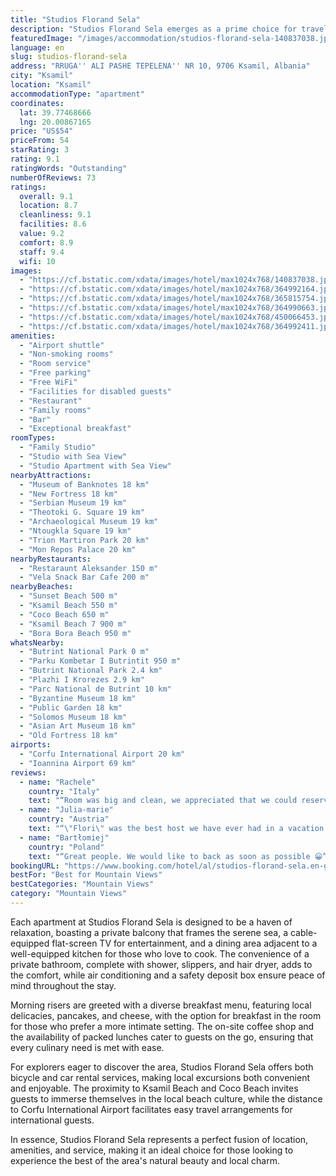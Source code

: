```yaml
---
title: "Studios Florand Sela"
description: "Studios Florand Sela emerges as a prime choice for travelers seeking a blend of comfort and convenience, complemented by breathtaking mountain and sea views."
featuredImage: "/images/accommodation/studios-florand-sela-140837038.jpg"
language: en
slug: studios-florand-sela
address: "RRUGA'' ALI PASHE TEPELENA'' NR 10, 9706 Ksamil, Albania"
city: "Ksamil"
location: "Ksamil"
accommodationType: "apartment"
coordinates:
  lat: 39.77468666
  lng: 20.00867165
price: "US$54"
priceFrom: 54
starRating: 3
rating: 9.1
ratingWords: "Outstanding"
numberOfReviews: 73
ratings:
  overall: 9.1
  location: 8.7
  cleanliness: 9.1
  facilities: 8.6
  value: 9.2
  comfort: 8.9
  staff: 9.4
  wifi: 10
images:
  - "https://cf.bstatic.com/xdata/images/hotel/max1024x768/140837038.jpg?k=e9160d499576c4d3fc3b0e83df56ec0aff8cfe01f3023e90b2507f3abc25f8cf&o=&hp=1"
  - "https://cf.bstatic.com/xdata/images/hotel/max1024x768/364992164.jpg?k=57bc38e43aa2195df0a44fa4e740b17f2a4d459886b437c1f5c790df9e3dec68&o=&hp=1"
  - "https://cf.bstatic.com/xdata/images/hotel/max1024x768/365815754.jpg?k=b31f68250184dce0cff3384b8827220db7b1379ab78b598e474c39c7bd1ce196&o=&hp=1"
  - "https://cf.bstatic.com/xdata/images/hotel/max1024x768/364990663.jpg?k=804ccaaa27648bc9cf3d14e36da829c460a1c2a6edb662f6b20154e43c1de0e2&o=&hp=1"
  - "https://cf.bstatic.com/xdata/images/hotel/max1024x768/450066453.jpg?k=6f0943a1b745a10a12605fd8486c5a39e237a5952563362c334a50670e9e2362&o=&hp=1"
  - "https://cf.bstatic.com/xdata/images/hotel/max1024x768/364992411.jpg?k=926b40d5685dbd3aa821cf2de14084186ef20d8dc5c51d7741f6d1ba975a0367&o=&hp=1"
amenities:
  - "Airport shuttle"
  - "Non-smoking rooms"
  - "Room service"
  - "Free parking"
  - "Free WiFi"
  - "Facilities for disabled guests"
  - "Restaurant"
  - "Family rooms"
  - "Bar"
  - "Exceptional breakfast"
roomTypes:
  - "Family Studio"
  - "Studio with Sea View"
  - "Studio Apartment with Sea View"
nearbyAttractions:
  - "Museum of Banknotes 18 km"
  - "New Fortress 18 km"
  - "Serbian Museum 19 km"
  - "Theotoki G. Square 19 km"
  - "Archaeological Museum 19 km"
  - "Ntougkla Square 19 km"
  - "Trion Martiron Park 20 km"
  - "Mon Repos Palace 20 km"
nearbyRestaurants:
  - "Restaraunt Aleksander 150 m"
  - "Vela Snack Bar Cafe 200 m"
nearbyBeaches:
  - "Sunset Beach 500 m"
  - "Ksamil Beach 550 m"
  - "Coco Beach 650 m"
  - "Ksamil Beach 7 900 m"
  - "Bora Bora Beach 950 m"
whatsNearby:
  - "Butrint National Park 0 m"
  - "Parku Kombetar I Butrintit 950 m"
  - "Butrint National Park 2.4 km"
  - "Plazhi I Krorezes 2.9 km"
  - "Parc National de Butrint 10 km"
  - "Byzantine Museum 18 km"
  - "Public Garden 18 km"
  - "Solomos Museum 18 km"
  - "Asian Art Museum 18 km"
  - "Old Fortress 18 km"
airports:
  - "Corfu International Airport 20 km"
  - "Ioannina Airport 69 km"
reviews:
  - name: "Rachele"
    country: "Italy"
    text: "“Room was big and clean, we appreciated that we could reserve last minute. The host was super nice and welcoming!”"
  - name: "Julia-marie"
    country: "Austria"
    text: "“\"Flori\" was the best host we have ever had in a vacation! Super nice and he is very concerned about his guests. Every morning we got a fresh/selfmade/different breakfast. It was delicious. His wife and also his son are also very cute and helpful...”"
  - name: "Bartłomiej"
    country: "Poland"
    text: "“Great people. We would like to back as soon as possible 😀”"
bookingURL: "https://www.booking.com/hotel/al/studios-florand-sela.en-gb.html?aid=8035640"
bestFor: "Best for Mountain Views"
bestCategories: "Mountain Views"
category: "Mountain Views"
---
```


Each apartment at Studios Florand Sela is designed to be a haven of relaxation, boasting a private balcony that frames the serene sea, a cable-equipped flat-screen TV for entertainment, and a dining area adjacent to a well-equipped kitchen for those who love to cook. The convenience of a private bathroom, complete with shower, slippers, and hair dryer, adds to the comfort, while air conditioning and a safety deposit box ensure peace of mind throughout the stay.

Morning risers are greeted with a diverse breakfast menu, featuring local delicacies, pancakes, and cheese, with the option for breakfast in the room for those who prefer a more intimate setting. The on-site coffee shop and the availability of packed lunches cater to guests on the go, ensuring that every culinary need is met with ease.

For explorers eager to discover the area, Studios Florand Sela offers both bicycle and car rental services, making local excursions both convenient and enjoyable. The proximity to Ksamil Beach and Coco Beach invites guests to immerse themselves in the local beach culture, while the distance to Corfu International Airport facilitates easy travel arrangements for international guests.

In essence, Studios Florand Sela represents a perfect fusion of location, amenities, and service, making it an ideal choice for those looking to experience the best of the area's natural beauty and local charm.